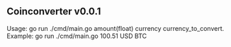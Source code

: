 ## Coinconverter v0.0.1

Usage: go run ./cmd/main.go amount(float) currency currency_to_convert. Example: go run ./cmd/main.go 100.51 USD BTC
